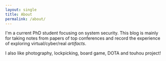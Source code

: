 ```yaml
---
layout: single
title: About
permalink: /about/
---
```


I'm a current PhD student focusing on system security. This blog is mainly for taking notes from papers of top conferences and record the experience of exploring virtual/cyber/real *artifacts*.

I also like photography, lockpicking, board game, DOTA and touhou project!


